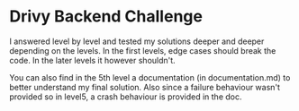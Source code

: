 # Drivy Backend Challenge

I answered level by level and tested my solutions deeper and deeper depending on the levels.
In the first levels, edge cases should break the code. In the later levels it however shouldn't.

You can also find in the 5th level a documentation (in documentation.md) to better understand my final solution. Also since a failure behaviour wasn't provided so in level5, a crash behaviour is provided in the doc.